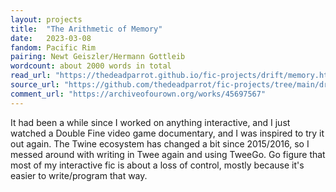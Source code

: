 ```yaml
---
layout: projects
title:  "The Arithmetic of Memory"
date:   2023-03-08
fandom: Pacific Rim
pairing: Newt Geiszler/Hermann Gottleib
wordcount: about 2000 words in total
read_url: "https://thedeadparrot.github.io/fic-projects/drift/memory.html"
source_url: "https://github.com/thedeadparrot/fic-projects/tree/main/drift"
comment_url: "https://archiveofourown.org/works/45697567"
---
```

It had been a while since I worked on anything interactive, and I just watched a Double Fine video game documentary, and I was inspired to try it out again. The Twine ecosystem has changed a bit since 2015/2016, so I messed around with writing in Twee again and using TweeGo. Go figure that most of my interactive fic is about a loss of control, mostly because it's easier to write/program that way.
